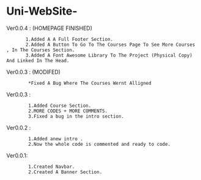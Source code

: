 # Uni-WebSite-
Ver0.0.4 : (HOMEPAGE FINISHED)
           
           1.Added A A Full Footer Section.
           2.Added A Button To Go To The Courses Page To See More Courses , In The Courses Section.
           3.Added A Font Awesome Library To The Project (Physical Copy) And Linked In The Head.
Ver0.0.3 :  (MODIFED)

            *Fixed A Bug Where The Courses Wernt Alligned
                        
Ver0.0.3 :

            1.Added Course Section. 
            2.MORE CODES + MORE COMMENTS. 
            3.Fixed a bug in the intro section.
            
            
Ver0.0.2 :

            1.Added anew intro .
            2.Now the whole code is commented and ready to code.
            
            
Ver0.0.1: 

            1.Created Navbar.
            2.Created A Banner Section.
            
